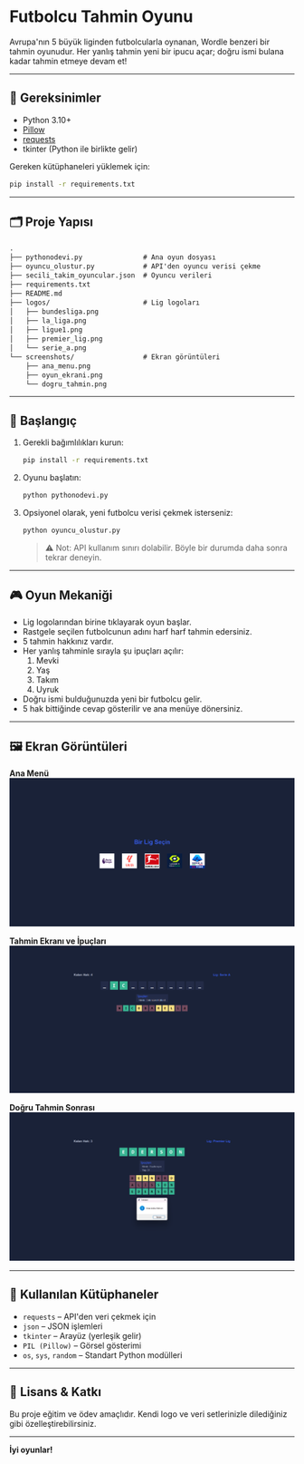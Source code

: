 # Futbolcu Tahmin Oyunu

Avrupa'nın 5 büyük liginden futbolcularla oynanan, Wordle benzeri bir tahmin oyunudur. Her yanlış tahmin yeni bir ipucu açar; doğru ismi bulana kadar tahmin etmeye devam et!

---

## 🐍 Gereksinimler

- Python 3.10+
- [Pillow](https://pypi.org/project/Pillow/)
- [requests](https://pypi.org/project/requests/)
- tkinter (Python ile birlikte gelir)

Gereken kütüphaneleri yüklemek için:

```bash
pip install -r requirements.txt
```

---

## 🗂️ Proje Yapısı

```
.
├── pythonodevi.py               # Ana oyun dosyası
├── oyuncu_olustur.py            # API'den oyuncu verisi çekme
├── secili_takim_oyuncular.json  # Oyuncu verileri
├── requirements.txt
├── README.md
├── logos/                       # Lig logoları
│   ├── bundesliga.png
│   ├── la_liga.png
│   ├── ligue1.png
│   ├── premier_lig.png
│   └── serie_a.png
└── screenshots/                 # Ekran görüntüleri
    ├── ana_menu.png
    ├── oyun_ekrani.png
    └── dogru_tahmin.png
```

---

## 🚀 Başlangıç

1. Gerekli bağımlılıkları kurun:

   ```bash
   pip install -r requirements.txt
   ```

2. Oyunu başlatın:

   ```bash
   python pythonodevi.py
   ```

3. Opsiyonel olarak, yeni futbolcu verisi çekmek isterseniz:

   ```bash
   python oyuncu_olustur.py
   ```

   > ⚠️ Not: API kullanım sınırı dolabilir. Böyle bir durumda daha sonra tekrar deneyin.

---

## 🎮 Oyun Mekaniği

- Lig logolarından birine tıklayarak oyun başlar.
- Rastgele seçilen futbolcunun adını harf harf tahmin edersiniz.
- 5 tahmin hakkınız vardır.
- Her yanlış tahminle sırayla şu ipuçları açılır:
  1. Mevki
  2. Yaş
  3. Takım
  4. Uyruk
- Doğru ismi bulduğunuzda yeni bir futbolcu gelir.
- 5 hak bittiğinde cevap gösterilir ve ana menüye dönersiniz.

---

## 🖼️ Ekran Görüntüleri

**Ana Menü**  
![Ana Menü](python_odev/screenshots/ana_menu.png)

**Tahmin Ekranı ve İpuçları**  
![Oyun Ekranı](python_odev/screenshots/oyun_ekranı.png)

**Doğru Tahmin Sonrası**  
![Doğru Tahmin](python_odev/screenshots/dogru_tahmin.png)

---

## 🧠 Kullanılan Kütüphaneler

- `requests` – API'den veri çekmek için
- `json` – JSON işlemleri
- `tkinter` – Arayüz (yerleşik gelir)
- `PIL (Pillow)` – Görsel gösterimi
- `os`, `sys`, `random` – Standart Python modülleri

---

## 📄 Lisans & Katkı

Bu proje eğitim ve ödev amaçlıdır. Kendi logo ve veri setlerinizle dilediğiniz gibi özelleştirebilirsiniz.

---

**İyi oyunlar!**
